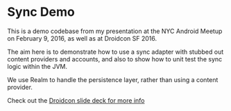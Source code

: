 # Sync Demo

This is a demo codebase from my presentation at the NYC Android Meetup on February 9, 2016, as well as
at Droidcon SF 2016.

The aim here is to demonstrate how to use a sync adapter with stubbed out content providers 
and accounts, and also to show how to unit test the sync logic within the JVM.

We use Realm to handle the persistence layer, rather than using a content provider.

Check out the [Droidcon slide deck for more info](https://github.com/benoberkfell/sync-adapter-demo/blob/master/droidcon-sf-presentation.pdf)
